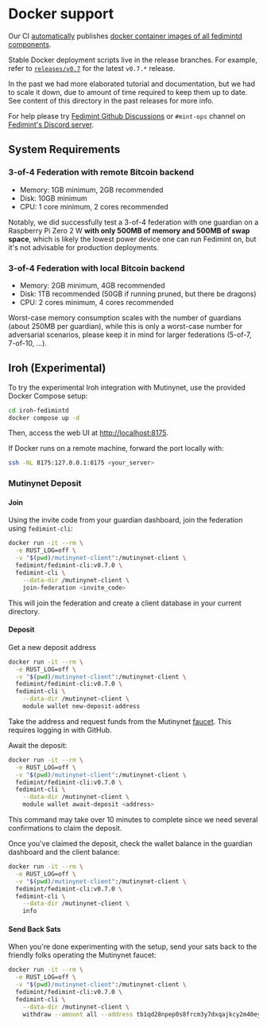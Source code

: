 # Docker support

Our CI [automatically](https://github.com/fedimint/fedimint/blob/67760e2f21d2fa628ec9cd549b4bfb65571e4511/.github/workflows/ci-nix.yml#L375C3-L375C13)
publishes [docker container images of all fedimintd components](https://hub.docker.com/u/fedimint).

Stable Docker deployment scripts live in the release branches. For example, refer to [`releases/v0.7`](https://github.com/fedimint/fedimint/tree/releases/v0.7/docker/deploy-fedimintd) for the latest `v0.7.*` release.

In the past we had more elaborated tutorial and documentation, but we had to scale
it down, due to amount of time required to keep them up to date. See content
of this directory in the past releases for more info.

For help please try [Fedimint Github Discussions](https://github.com/fedimint/fedimint/discussions)
or `#mint-ops` channel on [Fedimint's Discord server](https://chat.fedimint.org/).

## System Requirements
### 3-of-4 Federation with remote Bitcoin backend
* Memory: 1GB minimum, 2GB recommended
* Disk: 10GB minimum
* CPU: 1 core minimum, 2 cores recommended

Notably, we did successfully test a 3-of-4 federation with one guardian on a Raspberry Pi Zero 2 W **with only 500MB of
memory and 500MB of swap space**, which is likely the lowest power device one can run Fedimint on, but it's not
advisable for production deployments.

### 3-of-4 Federation with local Bitcoin backend
* Memory: 2GB minimum, 4GB recommended
* Disk: 1TB recommended (50GB if running pruned, but there be dragons)
* CPU: 2 cores minimum, 4 cores recommended

Worst-case memory consumption scales with the number of guardians (about 250MB per guardian), while this is only a
worst-case number for adversarial scenarios, please keep it in mind for larger federations (5-of-7, 7-of-10, …).

## Iroh (Experimental)

To try the experimental Iroh integration with Mutinynet, use the provided Docker Compose setup:

```bash
cd iroh-fedimintd
docker compose up -d
```

Then, access the web UI at [http://localhost:8175](http://localhost:8175).

If Docker runs on a remote machine, forward the port locally with:

```bash
ssh -NL 8175:127.0.0.1:8175 <your_server>
```

### Mutinynet Deposit

#### Join

Using the invite code from your guardian dashboard, join the federation using `fedimint-cli`:

```bash
docker run -it --rm \
  -e RUST_LOG=off \
  -v "$(pwd)/mutinynet-client":/mutinynet-client \
  fedimint/fedimint-cli:v0.7.0 \
  fedimint-cli \
    --data-dir /mutinynet-client \
    join-federation <invite_code>
```

This will join the federation and create a client database in your current directory.

#### Deposit

Get a new deposit address

```bash
docker run -it --rm \
  -e RUST_LOG=off \
  -v "$(pwd)/mutinynet-client":/mutinynet-client \
  fedimint/fedimint-cli:v0.7.0 \
  fedimint-cli \
    --data-dir /mutinynet-client \
    module wallet new-deposit-address
```

Take the address and request funds from the Mutinynet [faucet](https://faucet.mutinynet.com/). This requires logging in with GitHub.

Await the deposit:

```bash
docker run -it --rm \
  -e RUST_LOG=off \
  -v "$(pwd)/mutinynet-client":/mutinynet-client \
  fedimint/fedimint-cli:v0.7.0 \
  fedimint-cli \
    --data-dir /mutinynet-client \
    module wallet await-deposit <address>
```

This command may take over 10 minutes to complete since we need several confirmations to claim the deposit.

Once you've claimed the deposit, check the wallet balance in the guardian dashboard and the client balance:

```bash
docker run -it --rm \
  -e RUST_LOG=off \
  -v "$(pwd)/mutinynet-client":/mutinynet-client \
  fedimint/fedimint-cli:v0.7.0 \
  fedimint-cli \
    --data-dir /mutinynet-client \
    info
```

#### Send Back Sats

When you're done experimenting with the setup, send your sats back to the friendly folks operating the Mutinynet faucet:

```bash
docker run -it --rm \
  -e RUST_LOG=off \
  -v "$(pwd)/mutinynet-client":/mutinynet-client \
  fedimint/fedimint-cli:v0.7.0 \
  fedimint-cli \
    --data-dir /mutinynet-client \
    withdraw --amount all --address tb1qd28npep0s8frcm3y7dxqajkcy2m40eysplyr9v
```
